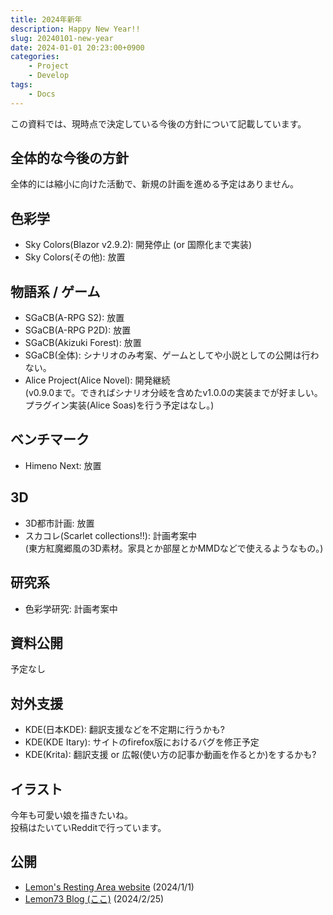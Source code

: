 ```yaml
---
title: 2024年新年
description: Happy New Year!!
slug: 20240101-new-year
date: 2024-01-01 20:23:00+0900
categories:
    - Project
    - Develop
tags:
    - Docs
---
```


この資料では、現時点で決定している今後の方針について記載しています。

## 全体的な今後の方針
全体的には縮小に向けた活動で、新規の計画を進める予定はありません。

## 色彩学
- Sky Colors(Blazor v2.9.2): 開発停止 (or 国際化まで実装)
- Sky Colors(その他): 放置

## 物語系 / ゲーム
- SGaCB(A-RPG S2): 放置
- SGaCB(A-RPG P2D): 放置
- SGaCB(Akizuki Forest): 放置
- SGaCB(全体): シナリオのみ考案、ゲームとしてや小説としての公開は行わない。
- Alice Project(Alice Novel): 開発継続<br />
(v0.9.0まで。できればシナリオ分岐を含めたv1.0.0の実装までが好ましい。 プラグイン実装(Alice Soas)を行う予定はなし。)

## ベンチマーク
- Himeno Next: 放置

## 3D
- 3D都市計画: 放置
- スカコレ(Scarlet collections!!): 計画考案中<br />
(東方紅魔郷風の3D素材。家具とか部屋とかMMDなどで使えるようなもの。)

## 研究系
- 色彩学研究: 計画考案中

## 資料公開
予定なし

## 対外支援
- KDE(日本KDE): 翻訳支援などを不定期に行うかも?
- KDE(KDE Itary): サイトのfirefox版におけるバグを修正予定
- KDE(Krita): 翻訳支援 or 広報(使い方の記事か動画を作るとか)をするかも?

## イラスト
今年も可愛い娘を描きたいね。<br />
投稿はたいていRedditで行っています。

## 公開
- [Lemon's Resting Area website](https://lemon73-computing.github.io/docs/20240101-new-year) (2024/1/1)
- [Lemon73 Blog (ここ)](./) (2024/2/25)
